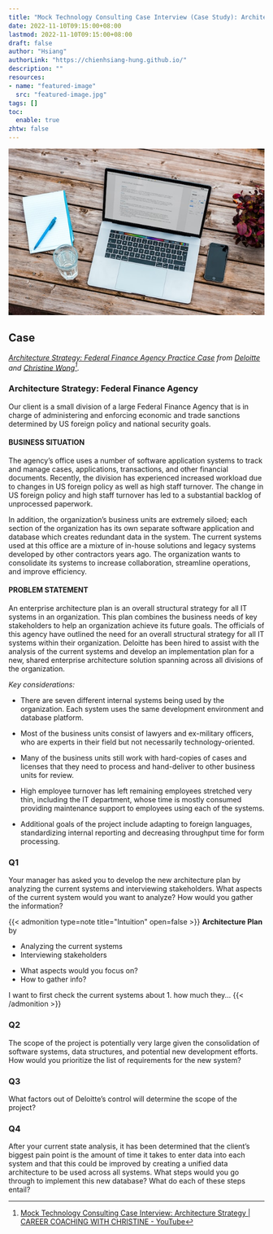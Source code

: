 ```yaml
---
title: "Mock Technology Consulting Case Interview (Case Study): Architecture Strategy"
date: 2022-11-10T09:15:00+08:00
lastmod: 2022-11-10T09:15:00+08:00
draft: false
author: "Hsiang"
authorLink: "https://chienhsiang-hung.github.io/"
description: ""
resources:
- name: "featured-image"
  src: "featured-image.jpg"
tags: []
toc:
  enable: true
zhtw: false
---
```

![Tech Consulting](featured-image.jpg "Tech Consulting from https://unsplash.com/photos/n8Qb1ZAkK88")
## Case
*[Architecture Strategy: Federal Finance Agency Practice Case](https://docs.google.com/document/d/1-bYDsnRg4lzUpmVXavqS8jR_mGGeagFMj63du50PQOo) from [Deloitte]() and [Christine Wong](https://www.youtube.com/c/ChristineWong)[^CAREERCOACHING].*
### Architecture Strategy: Federal Finance Agency
Our client is a small division of a large Federal Finance Agency that is in charge of administering and enforcing economic and trade sanctions determined by US foreign policy and national security goals.
#### BUSINESS SITUATION
The agency’s office uses a number of software application systems to track and manage cases, applications, transactions, and other financial documents. Recently, the division has experienced increased workload due to changes in US foreign policy as well as high staff turnover. The change in US foreign policy and high staff turnover has led to a substantial backlog of unprocessed paperwork.

In addition, the organization’s business units are extremely siloed; each section of the organization has its own separate software application and database which creates redundant data in the system. The current systems used at this office are a mixture of in-house solutions and legacy systems developed by other contractors years ago. The organization wants to consolidate its systems to increase collaboration, streamline operations, and improve efficiency.
#### PROBLEM STATEMENT
An enterprise architecture plan is an overall structural strategy for all IT systems in an organization. This plan combines the business needs of key stakeholders to help an organization achieve its future goals. The officials of this agency have outlined the need for an overall structural strategy for all IT systems within their organization. Deloitte has been hired to assist with the analysis of the current systems and develop an implementation plan for a new, shared enterprise architecture solution spanning across all divisions of the organization.

*Key considerations:*

-   There are seven different internal systems being used by the organization. Each system uses the same development environment and database platform.

-   Most of the business units consist of lawyers and ex-military officers, who are experts in their field but not necessarily technology-oriented.

-   Many of the business units still work with hard-copies of cases and licenses that they need to process and hand-deliver to other business units for review.

-   High employee turnover has left remaining employees stretched very thin, including the IT department, whose time is mostly consumed providing maintenance support to employees using each of the systems.

-   Additional goals of the project include adapting to foreign languages, standardizing internal reporting and decreasing throughput time for form processing.

### Q1
Your manager has asked you to develop the new architecture plan by analyzing the current systems and interviewing stakeholders. What aspects of the current system would you want to analyze? How would you gather the information?

{{< admonition type=note title="Intuition" open=false >}}
**Architecture Plan** by
- Analyzing the current systems
- Interviewing stakeholders

+ What aspects would you focus on?
+ How to gather info?

I want to first check the current systems about 1. how much they...
{{< /admonition >}}
### Q2
The scope of the project is potentially very large given the consolidation of software systems, data structures, and potential new development efforts. How would you prioritize the list of requirements for the new system?
### Q3
What factors out of Deloitte’s control will determine the scope of the project?
### Q4
After your current state analysis, it has been determined that the client’s biggest pain point is the amount of time it takes to enter data into each system and that this could be improved by creating a unified data architecture to be used across all systems. What steps would you go through to implement this new database? What do each of these steps entail?

[^CAREERCOACHING]: [Mock Technology Consulting Case Interview: Architecture Strategy | CAREER COACHING WITH CHRISTINE - YouTube](https://www.youtube.com/watch?v=92FQs2fXJ9I&list=LL&index=2)
